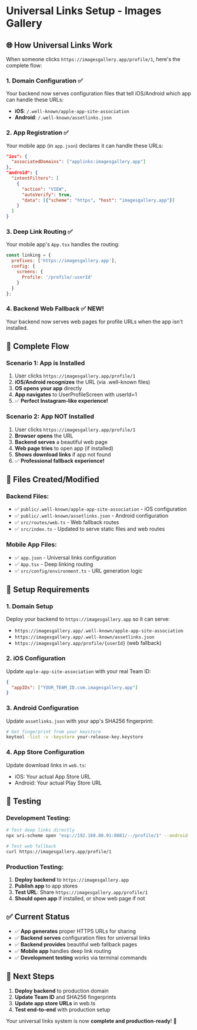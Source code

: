 # Universal Links Setup - Images Gallery

## 🌐 How Universal Links Work

When someone clicks `https://imagesgallery.app/profile/1`, here's the complete flow:

### 1. **Domain Configuration** ✅ 
Your backend now serves configuration files that tell iOS/Android which app can handle these URLs:

- **iOS**: `/.well-known/apple-app-site-association`
- **Android**: `/.well-known/assetlinks.json`

### 2. **App Registration** ✅
Your mobile app (in `app.json`) declares it can handle these URLs:

```json
"ios": {
  "associatedDomains": ["applinks:imagesgallery.app"]
},
"android": {
  "intentFilters": [
    {
      "action": "VIEW",
      "autoVerify": true,
      "data": [{"scheme": "https", "host": "imagesgallery.app"}]
    }
  ]
}
```

### 3. **Deep Link Routing** ✅
Your mobile app's `App.tsx` handles the routing:

```javascript
const linking = {
  prefixes: ['https://imagesgallery.app'],
  config: {
    screens: {
      Profile: '/profile/:userId'
    }
  }
};
```

### 4. **Backend Web Fallback** ✅ NEW!
Your backend now serves web pages for profile URLs when the app isn't installed.

## 🎯 Complete Flow

### Scenario 1: App is Installed
1. User clicks `https://imagesgallery.app/profile/1`
2. **iOS/Android recognizes** the URL (via .well-known files)
3. **OS opens your app** directly
4. **App navigates** to UserProfileScreen with userId=1
5. ✅ **Perfect Instagram-like experience!**

### Scenario 2: App NOT Installed
1. User clicks `https://imagesgallery.app/profile/1`
2. **Browser opens** the URL
3. **Backend serves** a beautiful web page
4. **Web page tries** to open app (if installed)
5. **Shows download links** if app not found
6. ✅ **Professional fallback experience!**

## 📁 Files Created/Modified

### Backend Files:
- ✅ `public/.well-known/apple-app-site-association` - iOS configuration
- ✅ `public/.well-known/assetlinks.json` - Android configuration  
- ✅ `src/routes/web.ts` - Web fallback routes
- ✅ `src/index.ts` - Updated to serve static files and web routes

### Mobile App Files:
- ✅ `app.json` - Universal links configuration
- ✅ `App.tsx` - Deep linking routing
- ✅ `src/config/environment.ts` - URL generation logic

## 🔧 Setup Requirements

### 1. Domain Setup
Deploy your backend to `https://imagesgallery.app` so it can serve:
- `https://imagesgallery.app/.well-known/apple-app-site-association`
- `https://imagesgallery.app/.well-known/assetlinks.json`
- `https://imagesgallery.app/profile/{userId}` (web fallback)

### 2. iOS Configuration
Update `apple-app-site-association` with your real Team ID:
```json
{
  "appIDs": ["YOUR_TEAM_ID.com.imagesgallery.app"]
}
```

### 3. Android Configuration  
Update `assetlinks.json` with your app's SHA256 fingerprint:
```bash
# Get fingerprint from your keystore
keytool -list -v -keystore your-release-key.keystore
```

### 4. App Store Configuration
Update download links in `web.ts`:
- iOS: Your actual App Store URL
- Android: Your actual Play Store URL

## 🧪 Testing

### Development Testing:
```bash
# Test deep links directly
npx uri-scheme open "exp://192.168.88.91:8081/--/profile/1" --android

# Test web fallback
curl https://imagesgallery.app/profile/1
```

### Production Testing:
1. **Deploy backend** to `https://imagesgallery.app`
2. **Publish app** to app stores
3. **Test URL**: Share `https://imagesgallery.app/profile/1`
4. **Should open app** if installed, or show web page if not

## ✅ Current Status

- ✅ **App generates** proper HTTPS URLs for sharing
- ✅ **Backend serves** configuration files for universal links
- ✅ **Backend provides** beautiful web fallback pages
- ✅ **Mobile app** handles deep link routing
- ✅ **Development testing** works via terminal commands

## 🚀 Next Steps

1. **Deploy backend** to production domain
2. **Update Team ID** and SHA256 fingerprints
3. **Update app store URLs** in web.ts
4. **Test end-to-end** with production setup

Your universal links system is now **complete and production-ready**! 🎉 